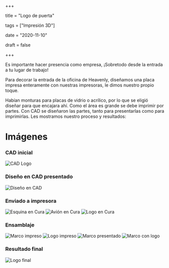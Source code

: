 +++

title = "Logo de puerta"

tags = ["Impresión 3D"]

date = "2020-11-10"

draft = false

+++

Es importante hacer presencia como empresa, ¡Sobretodo desde la entrada a tu lugar de trabajo!

Para decorar la entrada de la oficina de Heavenly, diseñamos una placa impresa enteramente con nuestras impresoras, le dimos nuestro propio toque.

Habían monturas para placas de vidrio o acrílico, por lo que se eligió diseñar para que encajara ahí. Como el área es grande se debe imprimir por partes. Con CAD se diseñaron las partes, tanto para presentarlas como para imprimirlas. Les mostramos nuestro proceso y resultados:

# Imágenes
### CAD inicial
![CAD Logo](/media/Logo_CAD.png)
### Diseño en CAD presentado
![Diseño en CAD](/media/Logo_Assy.png)
### Enviado a impresora
![Esquina en Cura](/media/Logo_Cura.png)
![Avión en Cura](/media/Logo_Cura2.png)
![Logo en Cura](/media/Logo_Cura3.png)
### Ensamblaje
![Marco impreso](/media/Logo_Setup.jpg)
![Logo impreso](/media/Logo_Setup2.jpg)
![Marco presentado](/media/Logo_Setup3.jpg)
![Marco con logo](/media/Logo_Setup4.jpg)
### Resultado final
![Logo final](/media/Logo_Final.jpg)
